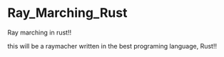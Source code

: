 # Ray_Marching_Rust
Ray marching in rust!!

this will be a raymacher written in the best programing language, Rust!!
